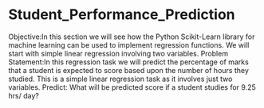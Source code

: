 # Student_Performance_Prediction
Objective:In this section we will see how the Python Scikit-Learn library for machine learning can be used to implement regression functions. We will start with simple linear regression involving two variables.
Problem Statement:In this regression task we will predict the percentage of marks that a student is expected to score based upon the number of hours they studied. This is a simple linear regression task as it involves just two variables.
Predict: What will be predicted score if a student studies for 9.25 hrs/ day?
